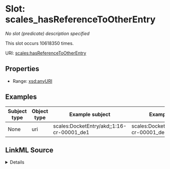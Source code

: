 

# Slot: scales_hasReferenceToOtherEntry


_No slot (predicate) description specified_






This slot occurs 10618350 times.


URI: [scales:hasReferenceToOtherEntry](http://schemas.scales-okn.org/rdf/scales#hasReferenceToOtherEntry)



<!-- no inheritance hierarchy -->








## Properties

* Range: [xsd:anyURI](http://www.w3.org/2001/XMLSchema#anyURI)






## Examples

| Subject type | Object type | Example subject | Example object | Occurrences |
| --- | --- | --- | --- | --- |
| None | uri | scales:DocketEntry/akd;;1:16-cr-00001_de1 | scales:DocketEntry/akd;;1:16-cr-00001_de0 | 10618350 |




## LinkML Source

<details>

```yaml
name: scales_hasReferenceToOtherEntry
annotations:
  count:
    tag: count
    value: 10618350
  uri:
    tag: uri
    value: 10618350
description: No slot (predicate) description specified
examples:
- object:
    example_object: scales:DocketEntry/akd;;1:16-cr-00001_de0
    example_object_type: uri
    example_predicate: scales:hasReferenceToOtherEntry
    example_subject: scales:DocketEntry/akd;;1:16-cr-00001_de1
    example_subject_type: None
from_schema: scales-kg
rank: 1000
slot_uri: scales:hasReferenceToOtherEntry
alias: scales_hasReferenceToOtherEntry
range: uri

```
</details>
